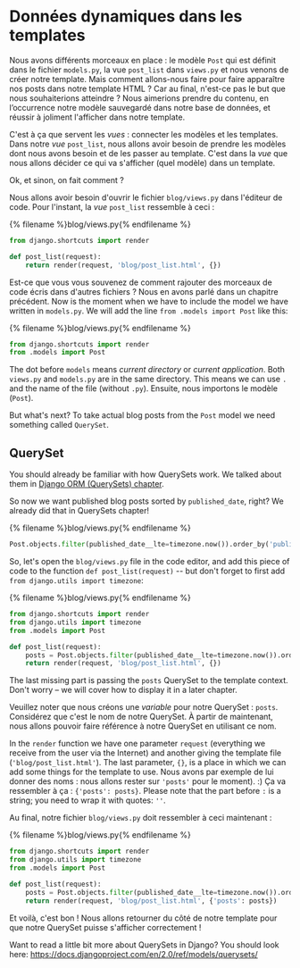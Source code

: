 # Données dynamiques dans les templates

Nous avons différents morceaux en place : le modèle `Post` qui est définit dans le fichier `models.py`, la vue `post_list` dans `views.py` et nous venons de créer notre template. Mais comment allons-nous faire pour faire apparaître nos posts dans notre template HTML ? Car au final, n'est-ce pas le but que nous souhaiterions atteindre ? Nous aimerions prendre du contenu, en l’occurrence notre modèle sauvegardé dans notre base de données, et réussir à joliment l'afficher dans notre template.

C'est à ça que servent les *vues* : connecter les modèles et les templates. Dans notre *vue* `post_list`, nous allons avoir besoin de prendre les modèles dont nous avons besoin et de les passer au template. C'est dans la *vue* que nous allons décider ce qui va s'afficher (quel modèle) dans un template.

Ok, et sinon, on fait comment ?

Nous allons avoir besoin d'ouvrir le fichier `blog/views.py` dans l'éditeur de code. Pour l'instant, la *vue* `post_list` ressemble à ceci :

{% filename %}blog/views.py{% endfilename %}

```python
from django.shortcuts import render

def post_list(request):
    return render(request, 'blog/post_list.html', {})
```

Est-ce que vous vous souvenez de comment rajouter des morceaux de code écris dans d'autres fichiers ? Nous en avons parlé dans un chapitre précédent. Now is the moment when we have to include the model we have written in `models.py`. We will add the line `from .models import Post` like this:

{% filename %}blog/views.py{% endfilename %}

```python
from django.shortcuts import render
from .models import Post
```

The dot before `models` means *current directory* or *current application*. Both `views.py` and `models.py` are in the same directory. This means we can use `.` and the name of the file (without `.py`). Ensuite, nous importons le modèle (`Post`).

But what's next? To take actual blog posts from the `Post` model we need something called `QuerySet`.

## QuerySet

You should already be familiar with how QuerySets work. We talked about them in [Django ORM (QuerySets) chapter](../django_orm/README.md).

So now we want published blog posts sorted by `published_date`, right? We already did that in QuerySets chapter!

{% filename %}blog/views.py{% endfilename %}

```python
Post.objects.filter(published_date__lte=timezone.now()).order_by('published_date')
```

So, let's open the `blog/views.py` file in the code editor, and add this piece of code to the function `def post_list(request)` -- but don't forget to first add `from django.utils import timezone`:

{% filename %}blog/views.py{% endfilename %}

```python
from django.shortcuts import render
from django.utils import timezone
from .models import Post

def post_list(request):
    posts = Post.objects.filter(published_date__lte=timezone.now()).order_by('published_date')
    return render(request, 'blog/post_list.html', {})
```

The last missing part is passing the `posts` QuerySet to the template context. Don't worry – we will cover how to display it in a later chapter.

Veuillez noter que nous créons une *variable* pour notre QuerySet : `posts`. Considérez que c'est le nom de notre QuerySet. À partir de maintenant, nous allons pouvoir faire référence à notre QuerySet en utilisant ce nom.

In the `render` function we have one parameter `request` (everything we receive from the user via the Internet) and another giving the template file (`'blog/post_list.html'`). The last parameter, `{}`, is a place in which we can add some things for the template to use. Nous avons par exemple de lui donner des noms : nous allons rester sur `'posts'` pour le moment). :) Ça va ressembler à ça : `{'posts': posts}`. Please note that the part before `:` is a string; you need to wrap it with quotes: `''`.

Au final, notre fichier `blog/views.py` doit ressembler à ceci maintenant :

{% filename %}blog/views.py{% endfilename %}

```python
from django.shortcuts import render
from django.utils import timezone
from .models import Post

def post_list(request):
    posts = Post.objects.filter(published_date__lte=timezone.now()).order_by('published_date')
    return render(request, 'blog/post_list.html', {'posts': posts})
```

Et voilà, c'est bon ! Nous allons retourner du côté de notre template pour que notre QuerySet puisse s'afficher correctement !

Want to read a little bit more about QuerySets in Django? You should look here: https://docs.djangoproject.com/en/2.0/ref/models/querysets/